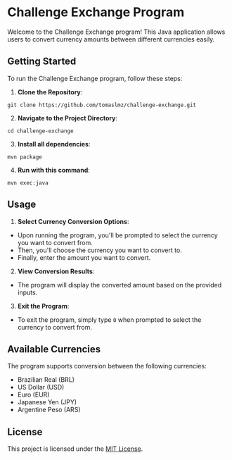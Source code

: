 # Challenge Exchange Program

Welcome to the Challenge Exchange program! This Java application allows users to convert currency amounts between different currencies easily.

## Getting Started

To run the Challenge Exchange program, follow these steps:

1. **Clone the Repository**: 

```
git clone https://github.com/tomaslmz/challenge-exchange.git
```

2. **Navigate to the Project Directory**:

```
cd challenge-exchange
```

3. **Install all dependencies**:

```
mvn package
```

4. **Run with this command**:

```
mvn exec:java
```


## Usage

1. **Select Currency Conversion Options**:
- Upon running the program, you'll be prompted to select the currency you want to convert from.
- Then, you'll choose the currency you want to convert to.
- Finally, enter the amount you want to convert.

2. **View Conversion Results**:
- The program will display the converted amount based on the provided inputs.

3. **Exit the Program**:
- To exit the program, simply type `0` when prompted to select the currency to convert from.

## Available Currencies

The program supports conversion between the following currencies:
- Brazilian Real (BRL)
- US Dollar (USD)
- Euro (EUR)
- Japanese Yen (JPY)
- Argentine Peso (ARS)


## License

This project is licensed under the [MIT License](LICENSE).

